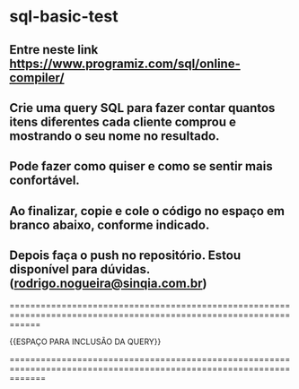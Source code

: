 # sql-basic-test


## Entre neste link https://www.programiz.com/sql/online-compiler/

## Crie uma query SQL para fazer contar quantos itens diferentes cada cliente comprou e mostrando o seu nome no resultado.

## Pode fazer como quiser e como se sentir mais confortável.

## Ao finalizar, copie e cole o código no espaço em branco abaixo, conforme indicado.

## Depois faça o push no repositório. Estou disponível para dúvidas. (rodrigo.nogueira@sinqia.com.br)

==================================================================================================================


{{ESPAÇO PARA INCLUSÃO DA QUERY}}







===================================================================================================================

